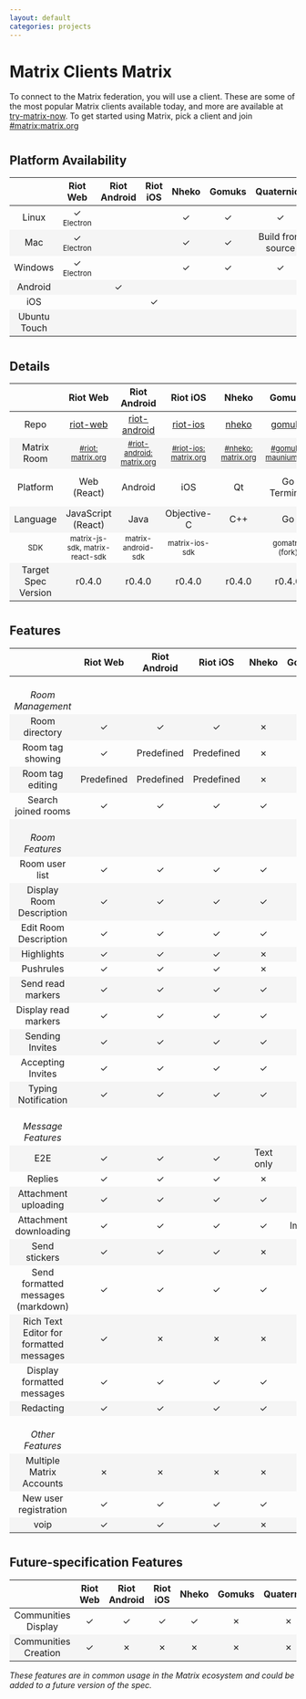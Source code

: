 ```yaml
---
layout: default
categories: projects
---
```


<style>
table {
    width: 100%
}

table tr td {
    width: 8%
}

table tr td:nth-child(1) {
    width: 18% !important;
}

#document table:first-of-type tr td:nth-child(1) {
  white-space: &#10007;wrap;
}

table tr:nth-child(even) {
  background-color: #f5f5f5;
}

table:nth-of-type(2) tr:nth-child(5)  {
    font-size: small;
}

.green {
    color: #78A830;
    font-weight: bold;
     font-size: x-large;
}
.orange {
    color: #F0A800;
}
.red {
    color: #D84830;
}
small {
    font-size: small;
    font-weight: normal;
}
h2 {
    padding-top: 10px;
}
</style>
<!-- https://www.colourlovers.com/palette/65580/traffic_light <-  &#10003; pls -->
<script>
jQuery(document).ready(function () {
    jQuery("td").each(function( index ) {
        var text = jQuery( this ).text();
        if (text.startsWith("Yes") || text.startsWith("✓")) {
            jQuery(this).addClass("green");
        }
        if (text.match(/Build from source|WIP|Predefined|Images|Partial|Text only/))
        {
            jQuery(this).addClass("orange");
        }
        if (text === "No" || text.startsWith("✗")) {
            jQuery(this).addClass("red");
        }
    });
});
</script>

# Matrix Clients Matrix

To connect to the Matrix federation, you will use a client. These are some of the most popular Matrix clients available today, and more are available at  [try-matrix-now](try-matrix-now). To get started using Matrix, pick a client and join [#matrix:matrix.org](https://matrix.to/#/#matrix:matrix.org)

## Platform Availability

||    Riot Web    |    Riot Android    |    Riot iOS    |    Nheko    |    Gomuks    |    Quaternion    |    Fractal    |    Seaglass    |    Spectral    |    uMatriks    |
:---:|:---:|:---:|:---:|:---:|:---:|:---:|:---:|:---:|:---:|:---:
Linux|&#10003;<br /><small>Electron</small>| |          |   &#10003;  | &#10003;     |  &#10003;        |   &#10003;    |                |        &#10003;|
Mac|&#10003;<br /><small>Electron</small>||             |  &#10003;   |      &#10003;| Build from source|            WIP|        &#10003;|
Windows|&#10003;<br /><small>Electron</small>||         |     &#10003;|      &#10003;|          &#10003;|               |                |        &#10003;|
Android||&#10003;||||||
iOS|||&#10003;|||||
Ubuntu Touch||||||||||&#10003;

## Details

||    Riot Web    |    Riot Android    |    Riot iOS    |    Nheko    |    Gomuks    |    Quaternion    |    Fractal    |    Seaglass    |    Spectral    |    uMatriks    |
:---:|:---:|:---:|:---:|:---:|:---:|:---:|:---:|:---:|:---:|:---:
Repo|[riot-web](https://github.com/vector-im/riot-web/)|[riot-android](https://github.com/vector-im/riot-android/)|[riot-ios](https://github.com/vector-im/riot-ios/)|[nheko](https://github.com/mujx/nheko)|[gomuks](https://github.com/tulir/gomuks)|[Quaternion](https://github.com/QMatrixClient/Quaternion/)|[Fractal](https://gitlab.gnome.org/World/fractal)|[Seaglass](https://github.com/neilalexander/seaglass)|[Spectral](https://gitlab.com/b0/spectral)|[uMatriks](https://github.com/uMatriks/uMatriks)
Matrix Room|<small>[#riot:<br />matrix.org](https://matrix.to/#/#riot:matrix.org)</small>|<small>[#riot-android:<br />matrix.org](https://matrix.to/#/#riot-android:matrix.org)</small>|<small>[#riot-ios:<br />matrix.org](https://matrix.to/#/#riot-ios:matrix.org)</small>|<small>[#nheko:<br />matrix.org](https://matrix.to/#/##nheko:matrix.org)</small>|<small>[#gomuks:<br />maunium.net](https://matrix.to/#/#gomuks:maunium.net)</small>|<small>[#qmatrixclient:<br />matrix.org](https://matrix.to/#/#qmatrixclient:matrix.org)</small>|<small>[#fractal-gtk:<br />matrix.org](https://matrix.to/#/#fractal-gtk:matrix.org)</small>|<small>[#seaglass:<br />matrix.org](https://matrix.to/#/#seaglass:matrix.org)</small>|<small>[#spectral:<br />encom.eu.org](https://matrix.to/#/#spectral:encom.eu.org)</small>|<small>[#uMatriks:<br />matrix.org](https://matrix.to/#/#uMatriks:matrix.org)</small>
Platform| Web (React)|          Android|             iOS|           Qt|Go<br />Terminal|              Qt|           GTK+|macOS<br />Cocoa|              Qt|Qt<br />Ubuntu Touch|
Language| JavaScript (React)|      Java|     Objective-C|          C++|            Go|               C++|           Rust|           Swift|             C++|             C++|
SDK | matrix-js-sdk, matrix-react-sdk| matrix-android-sdk|matrix-ios-sdk||gomatrix (fork)|libqmatrixclient|             |  matrix-ios-sdk|libqmatrixclient|libqmatrixclient|
Target Spec Version|r0.4.0|             r0.4.0|             r0.4.0|           r0.4.0|            r0.4.0|                r0.4.0|             r0.4.0|              r0.4.0|              r0.4.0|              r0.4.0|

## Features

|                      |    Riot Web    |    Riot Android    |    Riot iOS    |    Nheko    |    Gomuks    | Quaternion |    Fractal |    Seaglass    |    Spectral    |    uMatriks
:---:|:---:|:---:|:---:|:---:|:---:|:---:|:---:|:---:|:---:|:---:
<br/>*Room Management*|
Room directory|                 &#10003;|            &#10003;|        &#10003;|     &#10007;|      &#10007;|    &#10007;|    &#10003;|        &#10007;|        &#10007;|        &#10007;|
Room tag showing|               &#10003;|          Predefined|      Predefined|     &#10007;|      &#10003;|    &#10003;|    &#10007;|        &#10007;|        &#10007;|        &#10007;|
Room tag editing|             Predefined|          Predefined|      Predefined|     &#10007;|      &#10007;|    &#10003;|    &#10007;|        &#10007;|        &#10007;|        &#10007;|
Search joined rooms|            &#10003;|            &#10003;|        &#10003;|     &#10003;|      &#10003;|    &#10007;|    &#10003;|        &#10003;|        &#10003;|        &#10007;|
<br/>*Room Features*|
Room user list|                 &#10003;|            &#10003;|        &#10003;|     &#10003;|      &#10003;|    &#10003;|    &#10003;|        &#10003;|        &#10007;|        &#10003;|
Display Room Description|       &#10003;|            &#10003;|        &#10003;|     &#10003;|      &#10003;|    &#10003;|    &#10003;|        &#10003;|        &#10003;|        &#10003;|
Edit Room Description|          &#10003;|            &#10003;|        &#10003;|     &#10003;|      &#10007;|    &#10003;|    &#10003;|        &#10003;|        &#10003;|        &#10007;|
Highlights |                    &#10003;|            &#10003;|        &#10003;|     &#10007;|      &#10003;|    &#10003;|    &#10003;|        &#10003;|        &#10007;|        &#10003;|
Pushrules |                     &#10003;|            &#10003;|        &#10003;|     &#10007;|      &#10003;|    &#10003;|    &#10007;|        &#10007;|        &#10007;|        &#10007;|
Send read markers|              &#10003;|            &#10003;|        &#10003;|     &#10003;|      &#10003;|    &#10003;|    &#10003;|        &#10007;|        &#10007;|        &#10007;|
Display read markers |          &#10003;|            &#10003;|        &#10003;|     &#10003;|      &#10007;|    &#10007;|    &#10007;|        &#10007;|        &#10007;|        &#10007;|
Sending Invites|                &#10003;|            &#10003;|        &#10003;|     &#10003;|      &#10007;|    &#10003;|    &#10003;|        &#10007;|        &#10007;|        &#10007;|
Accepting Invites|              &#10003;|            &#10003;|        &#10003;|     &#10003;|      &#10007;|    &#10003;|    &#10003;|        &#10003;|        &#10007;|        &#10007;|
Typing Notification|            &#10003;|            &#10003;|        &#10003;|     &#10003;|      &#10003;|    &#10003;|    &#10003;|        &#10003;|        &#10003;|        &#10007;|
<br/>*Message Features*|
E2E|                            &#10003;|            &#10003;|        &#10003;|    Text only|      &#10007;|    &#10007;|    &#10007;|        &#10003;|        &#10007;|        &#10007;|
Replies|                        &#10003;|            &#10003;|        &#10003;|     &#10007;|      &#10007;|    &#10007;|    &#10007;|        &#10007;|        &#10007;|        &#10007;|
Attachment uploading|           &#10003;|            &#10003;|        &#10003;|     &#10003;|      &#10007;|    &#10007;|    &#10003;|        &#10007;|        &#10003;|        &#10007;|
Attachment downloading|         &#10003;|            &#10003;|        &#10003;|     &#10003;|        Images|    &#10003;|    &#10003;|        &#10003;|        &#10003;|        &#10003;|
Send stickers|                  &#10003;|            &#10003;|        &#10003;|     &#10007;|      &#10007;|    &#10007;|    &#10007;|        &#10007;|        &#10007;|        &#10007;|
Send formatted messages (markdown)|&#10003;|         &#10003;|        &#10003;|     &#10003;|      &#10003;|    &#10007;|    &#10003;|        &#10003;|        &#10003;|        &#10007;|
Rich Text Editor for formatted messages| &#10003;|   &#10007;|        &#10007;|     &#10007;|      &#10007;|    &#10007;|    &#10007;|        &#10007;|        &#10007;|        &#10007;|
Display formatted messages|     &#10003;|            &#10003;|        &#10003;|     &#10003;|      &#10003;|    &#10007;|    &#10007;|        &#10003;|        &#10003;|        &#10007;|
Redacting |                     &#10003;|            &#10003;|        &#10003;|     &#10003;|      &#10007;|    &#10007;|    &#10003;|        &#10003;|        &#10003;|        &#10007;|
<br/>*Other Features*|
Multiple Matrix Accounts|       &#10007;|            &#10007;|        &#10007;|     &#10007;|      &#10007;|    &#10003;|    &#10007;|        &#10007;|        &#10003;|        &#10007;|
New user registration|          &#10003;|            &#10003;|        &#10003;|     &#10003;|      &#10007;|    &#10007;|    &#10007;|        &#10007;|        &#10007;|        &#10007;|
voip|                           &#10003;|            &#10003;|        &#10003;|     &#10007;|      &#10007;|    &#10007;|    &#10007;|        &#10007;|        &#10007;|        &#10007;|

## Future-specification Features

|                      |    Riot Web    |    Riot Android    |    Riot iOS    |    Nheko    |    Gomuks    | Quaternion |    Fractal |    Seaglass    |    Spectral    |    uMatriks
:---:|:---:|:---:|:---:|:---:|:---:|:---:|:---:|:---:|:---:|:---:
Communities Display|            &#10003;|            &#10003;|        &#10003;|     &#10003;|      &#10007;|    &#10007;|    &#10007;|        &#10007;|        &#10007;|        &#10007;|
Communities Creation|           &#10003;|            &#10007;|        &#10007;|     &#10007;|      &#10007;|    &#10007;|    &#10007;|        &#10007;|        &#10007;|        &#10007;|

*These features are in common usage in the Matrix ecosystem and could be added to a future version of the spec.*
